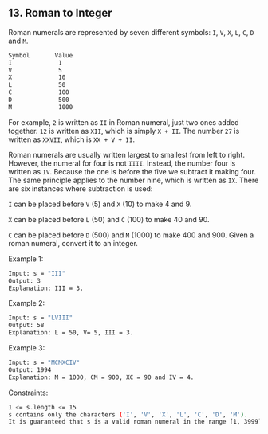 ## 13. Roman to Integer

Roman numerals are represented by seven different symbols: 
```I```, ```V```, ```X```, ```L```, ```C```, 
```D``` and ```M```.

```sh
Symbol       Value
I             1
V             5
X             10
L             50
C             100
D             500
M             1000
```

For example, ```2``` is written as ```II``` in Roman numeral, 
just two ones added together. ```12``` is written as ```XII```,
which is simply ```X + II```. The number ```27``` is written as ```XXVII```, which is ```XX + V + II```.

Roman numerals are usually written largest to smallest from left to right. 
However, the numeral for four is not ```IIII```. Instead, the number four is written as ```IV```. 
Because the one is before the five we subtract it making four. The same principle applies to the number nine, 
which is written as ```IX```. There are six instances where subtraction is used:

```I``` can be placed before ```V``` (5) and ```X``` (10) to make 4 and 9.

```X``` can be placed before ```L``` (50) and ```C``` (100) to make 40 and 90.

```C``` can be placed before ```D``` (500) and ```M``` (1000) to make 400 and 900.
Given a roman numeral, convert it to an integer.



Example 1:
```sh
Input: s = "III"
Output: 3
Explanation: III = 3.
```

Example 2:
```sh
Input: s = "LVIII"
Output: 58
Explanation: L = 50, V= 5, III = 3.
```

Example 3:
```sh
Input: s = "MCMXCIV"
Output: 1994
Explanation: M = 1000, CM = 900, XC = 90 and IV = 4.
```

Constraints:
```sh
1 <= s.length <= 15
s contains only the characters ('I', 'V', 'X', 'L', 'C', 'D', 'M').
It is guaranteed that s is a valid roman numeral in the range [1, 3999].
```